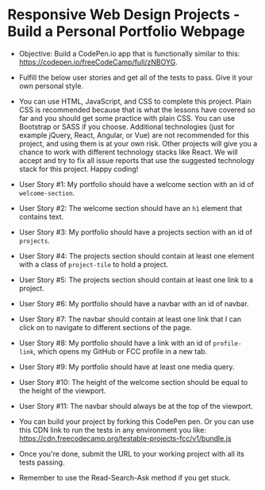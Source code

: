 <h1>Responsive Web Design Projects - Build a Personal Portfolio Webpage</h1>

 * Objective: Build a CodePen.io app that is functionally similar to this: https://codepen.io/freeCodeCamp/full/zNBOYG.

 * Fulfill the below user stories and get all of the tests to pass. Give it your own personal style.

 * You can use HTML, JavaScript, and CSS to complete this project. Plain CSS is recommended because that is what the lessons have covered so far and you should get some practice with plain CSS. You can use Bootstrap or SASS if you choose. Additional technologies (just for example jQuery, React, Angular, or Vue) are not recommended for this project, and using them is at your own risk. Other projects will give you a chance to work with different technology stacks like React. We will accept and try to fix all issue reports that use the suggested technology stack for this project. Happy coding!

 * User Story #1: My portfolio should have a welcome section with an id of ```welcome-section```.

 * User Story #2: The welcome section should have an ```h1``` element that contains text.

 * User Story #3: My portfolio should have a projects section with an id of ```projects```.

 * User Story #4: The projects section should contain at least one element with a class of ```project-tile``` to hold a project.

 * User Story #5: The projects section should contain at least one link to a project.

 * User Story #6: My portfolio should have a navbar with an id of navbar.

 * User Story #7: The navbar should contain at least one link that I can click on to navigate to different sections of the page.

 * User Story #8: My portfolio should have a link with an id of ```profile-link```, which opens my GitHub or FCC profile in a new tab.

 * User Story #9: My portfolio should have at least one media query.

 * User Story #10: The height of the welcome section should be equal to the height of the viewport.

 * User Story #11: The navbar should always be at the top of the viewport.

 * You can build your project by forking this CodePen pen. Or you can use this CDN link to run the tests in any environment you like: https://cdn.freecodecamp.org/testable-projects-fcc/v1/bundle.js

 * Once you're done, submit the URL to your working project with all its tests passing.

 * Remember to use the Read-Search-Ask method if you get stuck.
